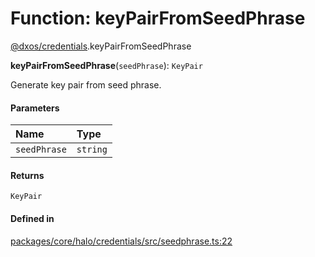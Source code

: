 # Function: keyPairFromSeedPhrase

[@dxos/credentials](../modules/dxos_credentials.md).keyPairFromSeedPhrase

**keyPairFromSeedPhrase**(`seedPhrase`): `KeyPair`

Generate key pair from seed phrase.

#### Parameters

| Name | Type |
| :------ | :------ |
| `seedPhrase` | `string` |

#### Returns

`KeyPair`

#### Defined in

[packages/core/halo/credentials/src/seedphrase.ts:22](https://github.com/dxos/dxos/blob/main/packages/core/halo/credentials/src/seedphrase.ts#L22)
